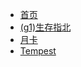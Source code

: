 <!-- docs/_sidebar.md -->

* [首页](/)
* [(g1)生存指北](pages/g1)
* [月卡](pages/月卡.md)
* [Tempest](pages/tempest)